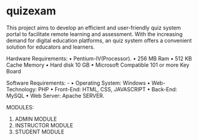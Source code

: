 # quizexam
 This project aims to develop an efficient and user-friendly  quiz system portal to facilitate remote learning and assessment. With the increasing demand for digital education platforms, an quiz system offers a convenient solution for educators and learners.

Hardware Requirements:
•	Pentium-IV(Processor). 
•	256 MB Ram
•	512 KB Cache Memory
•	Hard disk 10 GB 
•	Microsoft Compatible 101 or more Key Board

Software Requirements: -
•	Operating System:  Windows
•	Web-Technology:    PHP
•	Front-End:  HTML, CSS, JAVASCRIPT
•	Back-End:  MySQL
•	Web Server:  Apache SERVER.

MODULES:
 1. ADMIN MODULE
 2. INSTRUCTOR MODULE
 3. STUDENT MODULE

